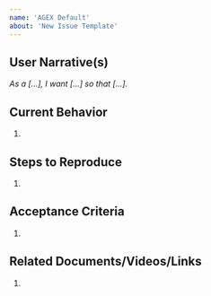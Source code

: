 ```yaml
---
name: 'AGEX Default'
about: 'New Issue Template'
---
```


## User Narrative(s)
_As a [...], I want [...] so that [...]._

## Current Behavior
1.

## Steps to Reproduce
1.

## Acceptance Criteria
1.

## Related Documents/Videos/Links
1.
